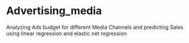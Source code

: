 # Advertising_media
Analyzing Ads budget for different  Media Channels and predicting Sales using linear regression and elastic net regression
